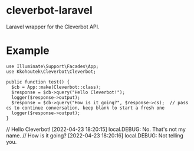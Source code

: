 # cleverbot-laravel
Laravel wrapper for the Cleverbot API.
# Example
```
use Illuminate\Support\Facades\App;
use Kkohoutek\Cleverbot\Cleverbot;

public function test() {
  $cb = App::make(Cleverbot::class);
  $response = $cb->query("Hello Cleverbot!");
  logger($response->output);
  $response = $cb->query("How is it going?", $response->cs);  // pass cs to continue conversation, keep blank to start a fresh one
  logger($response->output);
}
```
// Hello Cleverbot!
[2022-04-23 18:20:15] local.DEBUG: No. That's not my name. 
// How is it going?
[2022-04-23 18:20:16] local.DEBUG: Not telling you.
